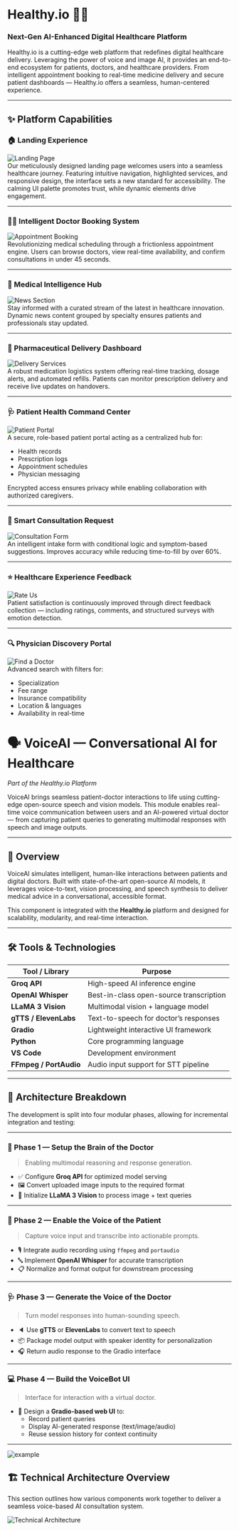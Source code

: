 # Healthy.io 🏥🌿  
### Next-Gen AI-Enhanced Digital Healthcare Platform

Healthy.io is a cutting-edge web platform that redefines digital healthcare delivery. Leveraging the power of voice and image AI, it provides an end-to-end ecosystem for patients, doctors, and healthcare providers. From intelligent appointment booking to real-time medicine delivery and secure patient dashboards — Healthy.io offers a seamless, human-centered experience.

---

## ✨ Platform Capabilities

### 🏠 Landing Experience  
![Landing Page](Landing_Page.png)  
Our meticulously designed landing page welcomes users into a seamless healthcare journey. Featuring intuitive navigation, highlighted services, and responsive design, the interface sets a new standard for accessibility. The calming UI palette promotes trust, while dynamic elements drive engagement.

---

### 👨‍⚕️ Intelligent Doctor Booking System  
![Appointment Booking](real_time_doctor.png)  
Revolutionizing medical scheduling through a frictionless appointment engine. Users can browse doctors, view real-time availability, and confirm consultations in under 45 seconds.

---

### 📰 Medical Intelligence Hub  
![News Section](news.png)  
Stay informed with a curated stream of the latest in healthcare innovation. Dynamic news content grouped by specialty ensures patients and professionals stay updated.

---

### 💊 Pharmaceutical Delivery Dashboard  
![Delivery Services](services.png)  
A robust medication logistics system offering real-time tracking, dosage alerts, and automated refills. Patients can monitor prescription delivery and receive live updates on handovers.

---

### 🩺 Patient Health Command Center  
![Patient Portal](Patient_Portal.png)  
A secure, role-based patient portal acting as a centralized hub for:
- Health records  
- Prescription logs  
- Appointment schedules  
- Physician messaging  

Encrypted access ensures privacy while enabling collaboration with authorized caregivers.

---

### 📝 Smart Consultation Request  
![Consultation Form](book_an_appointment.png)  
An intelligent intake form with conditional logic and symptom-based suggestions. Improves accuracy while reducing time-to-fill by over 60%.

---

### ⭐ Healthcare Experience Feedback  
![Rate Us](feedback_form.png)  
Patient satisfaction is continuously improved through direct feedback collection — including ratings, comments, and structured surveys with emotion detection.

---

### 🔍 Physician Discovery Portal  
![Find a Doctor](find_a_doctor.png)  
Advanced search with filters for:
- Specialization  
- Fee range  
- Insurance compatibility  
- Location & languages  
- Availability in real-time  

# 🗣️ VoiceAI — Conversational AI for Healthcare  
*Part of the Healthy.io Platform*

VoiceAI brings seamless patient-doctor interactions to life using cutting-edge open-source speech and vision models. This module enables real-time voice communication between users and an AI-powered virtual doctor — from capturing patient queries to generating multimodal responses with speech and image outputs.

---

## 📌 Overview

VoiceAI simulates intelligent, human-like interactions between patients and digital doctors. Built with state-of-the-art open-source AI models, it leverages voice-to-text, vision processing, and speech synthesis to deliver medical advice in a conversational, accessible format.

This component is integrated with the **Healthy.io** platform and designed for scalability, modularity, and real-time interaction.

---

## 🛠️ Tools & Technologies

| Tool / Library      | Purpose                                 |
|---------------------|------------------------------------------|
| **Groq API**        | High-speed AI inference engine           |
| **OpenAI Whisper**  | Best-in-class open-source transcription  |
| **LLaMA 3 Vision**  | Multimodal vision + language model       |
| **gTTS / ElevenLabs**| Text-to-speech for doctor’s responses   |
| **Gradio**          | Lightweight interactive UI framework     |
| **Python**          | Core programming language                |
| **VS Code**         | Development environment                  |
| **FFmpeg / PortAudio** | Audio input support for STT pipeline  |

---

## 🧠 Architecture Breakdown

The development is split into four modular phases, allowing for incremental integration and testing:

---

### 📍 Phase 1 — Setup the Brain of the Doctor

> Enabling multimodal reasoning and response generation.

- ✅ Configure **Groq API** for optimized model serving  
- 🖼️ Convert uploaded image inputs to the required format  
- 🧠 Initialize **LLaMA 3 Vision** to process image + text queries

---

### 🧏 Phase 2 — Enable the Voice of the Patient

> Capture voice input and transcribe into actionable prompts.

- 🎙️ Integrate audio recording using `ffmpeg` and `portaudio`  
- 🔤 Implement **OpenAI Whisper** for accurate transcription  
- 📋 Normalize and format output for downstream processing

---

### 🩺 Phase 3 — Generate the Voice of the Doctor

> Turn model responses into human-sounding speech.

- 🔈 Use **gTTS** or **ElevenLabs** to convert text to speech  
- 📦 Package model output with speaker identity for personalization  
- 🎧 Return audio response to the Gradio interface

---

### 💻 Phase 4 — Build the VoiceBot UI

> Interface for interaction with a virtual doctor.

- 🧩 Design a **Gradio-based web UI** to:
  - Record patient queries
  - Display AI-generated response (text/image/audio)
  - Reuse session history for context continuity

---
![example](ai_response_1.png)  

## 🏗️ Technical Architecture Overview

This section outlines how various components work together to deliver a seamless voice-based AI consultation system.

![Technical Architecture ](Technical_Architecture.jpeg)  

